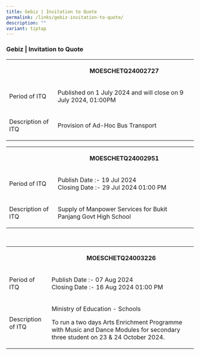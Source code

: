 ```yaml
---
title: Gebiz | Invitation to Quote
permalink: /links/gebiz-invitation-to-quote/
description: ""
variant: tiptap
---
```

<h3>Gebiz | Invitation to Quote</h3>
<table style="minWidth: 50px">
<colgroup>
<col>
<col>
</colgroup>
<tbody>
<tr>
<th rowspan="1" colspan="1">
<p></p>
</th>
<th rowspan="1" colspan="1">
<p>MOESCHETQ24002727</p>
</th>
</tr>
<tr>
<td rowspan="1" colspan="1">
<p>Period of ITQ</p>
</td>
<td rowspan="1" colspan="1">
<p>Published on 1 July 2024 and will close on 9 July 2024, 01:00PM</p>
</td>
</tr>
<tr>
<td rowspan="1" colspan="1">
<p>Description of ITQ</p>
</td>
<td rowspan="1" colspan="1">
<p>Provision of Ad-Hoc Bus Transport</p>
</td>
</tr>
</tbody>
</table>
<p></p>
<table style="minWidth: 50px">
<colgroup>
<col>
<col>
</colgroup>
<tbody>
<tr>
<th rowspan="1" colspan="1">
<p></p>
</th>
<th rowspan="1" colspan="1">
<p>MOESCHETQ24002951</p>
</th>
</tr>
<tr>
<td rowspan="1" colspan="1">
<p>Period of ITQ</p>
</td>
<td rowspan="1" colspan="1">
<p>Publish Date :- 19 Jul 2024
<br>Closing Date :- 29 Jul 2024 01:00 PM</p>
</td>
</tr>
<tr>
<td rowspan="1" colspan="1">
<p>Description of ITQ</p>
</td>
<td rowspan="1" colspan="1">
<p>Supply of Manpower Services for Bukit Panjang Govt High School</p>
</td>
</tr>
</tbody>
</table>
<p>
<br>
</p>
<table style="minWidth: 50px">
<colgroup>
<col>
<col>
</colgroup>
<tbody>
<tr>
<th rowspan="1" colspan="1">
<p></p>
</th>
<th rowspan="1" colspan="1">
<p>MOESCHETQ24003226</p>
</th>
</tr>
<tr>
<td rowspan="1" colspan="1">
<p>Period of ITQ</p>
</td>
<td rowspan="1" colspan="1">
<p>Publish Date :- 07 Aug 2024
<br>Closing Date :- 16 Aug 2024 01:00 PM</p>
</td>
</tr>
<tr>
<td rowspan="1" colspan="1">
<p>Description of ITQ</p>
</td>
<td rowspan="1" colspan="1">
<p>Ministry of Education - Schools</p>
<p>To run a two days Arts Enrichment Programme with Music and Dance Modules
for secondary three student on 23 &amp; 24 October 2024.</p>
</td>
</tr>
</tbody>
</table>
<p></p>